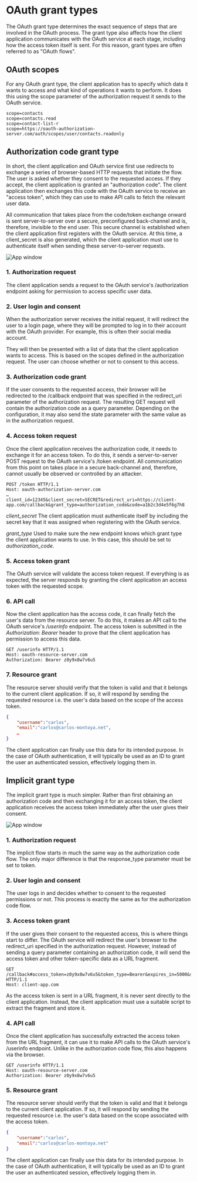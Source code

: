 # OAuth grant types

The OAuth grant type determines the exact sequence of steps that are involved in the OAuth process. The grant type also affects how the client application communicates with the OAuth service at each stage, including how the access token itself is sent. For this reason, grant types are often referred to as "OAuth flows".

## OAuth scopes

For any OAuth grant type, the client application has to specify which data it wants to access and what kind of operations it wants to perform. It does this using the scope parameter of the authorization request it sends to the OAuth service.

```
scope=contacts
scope=contacts.read
scope=contact-list-r
scope=https://oauth-authorization-server.com/auth/scopes/user/contacts.readonly
```

## Authorization code grant type

In short, the client application and OAuth service first use redirects to exchange a series of browser-based HTTP requests that initiate the flow. The user is asked whether they consent to the requested access. If they accept, the client application is granted an "authorization code". The client application then exchanges this code with the OAuth service to receive an "access token", which they can use to make API calls to fetch the relevant user data.

All communication that takes place from the code/token exchange onward is sent server-to-server over a secure, preconfigured back-channel and is, therefore, invisible to the end user. This secure channel is established when the client application first registers with the OAuth service. At this time, a client_secret is also generated, which the client application must use to authenticate itself when sending these server-to-server requests.

![App window](Figures/oauth-authorization-code-flow.jpg)

### 1. Authorization request

The client application sends a request to the OAuth service's /authorization endpoint asking for permission to access specific user data. 

### 2. User login and consent

When the authorization server receives the initial request, it will redirect the user to a login page, where they will be prompted to log in to their account with the OAuth provider. For example, this is often their social media account.

They will then be presented with a list of data that the client application wants to access. This is based on the scopes defined in the authorization request. The user can choose whether or not to consent to this access.

### 3. Authorization code grant

If the user consents to the requested access, their browser will be redirected to the /callback endpoint that was specified in the redirect_uri parameter of the authorization request. The resulting GET request will contain the authorization code as a query parameter. Depending on the configuration, it may also send the state parameter with the same value as in the authorization request.

### 4. Access token request

Once the client application receives the authorization code, it needs to exchange it for an access token. To do this, it sends a server-to-server POST request to the OAuth service's /token endpoint. All communication from this point on takes place in a secure back-channel and, therefore, cannot usually be observed or controlled by an attacker.

```
POST /token HTTP/1.1
Host: oauth-authorization-server.com
…
client_id=12345&client_secret=SECRET&redirect_uri=https://client-app.com/callback&grant_type=authorization_code&code=a1b2c3d4e5f6g7h8
```
*client_secret*
The client application must authenticate itself by including the secret key that it was assigned when registering with the OAuth service.

*grant_type*
Used to make sure the new endpoint knows which grant type the client application wants to use. In this case, this should be set to *authorization_code.*

### 5. Access token grant

The OAuth service will validate the access token request. If everything is as expected, the server responds by granting the client application an access token with the requested scope.

### 6. API call

Now the client application has the access code, it can finally fetch the user's data from the resource server. To do this, it makes an API call to the OAuth service's */userinfo* endpoint. The access token is submitted in the *Authorization: Bearer* header to prove that the client application has permission to access this data.

```
GET /userinfo HTTP/1.1
Host: oauth-resource-server.com
Authorization: Bearer z0y9x8w7v6u5
```

### 7. Resource grant

The resource server should verify that the token is valid and that it belongs to the current client application. If so, it will respond by sending the requested resource i.e. the user's data based on the scope of the access token.

```json
{
    "username":"carlos",
    "email":"carlos@carlos-montoya.net",
    …
}
```

The client application can finally use this data for its intended purpose. In the case of OAuth authentication, it will typically be used as an ID to grant the user an authenticated session, effectively logging them in.

## Implicit grant type

The implicit grant type is much simpler. Rather than first obtaining an authorization code and then exchanging it for an access token, the client application receives the access token immediately after the user gives their consent.

![App window](Figures/oauth-implicit-flow.jpg)

### 1. Authorization request

The implicit flow starts in much the same way as the authorization code flow. The only major difference is that the response_type parameter must be set to token.

### 2. User login and consent

The user logs in and decides whether to consent to the requested permissions or not. This process is exactly the same as for the authorization code flow.

### 3. Access token grant

If the user gives their consent to the requested access, this is where things start to differ. The OAuth service will redirect the user's browser to the redirect_uri specified in the authorization request. However, instead of sending a query parameter containing an authorization code, it will send the access token and other token-specific data as a URL fragment.

```
GET /callback#access_token=z0y9x8w7v6u5&token_type=Bearer&expires_in=5000&scope=openid%20profile&state=ae13d489bd00e3c24 HTTP/1.1
Host: client-app.com
```

As the access token is sent in a URL fragment, it is never sent directly to the client application. Instead, the client application must use a suitable script to extract the fragment and store it.

### 4. API call

Once the client application has successfully extracted the access token from the URL fragment, it can use it to make API calls to the OAuth service's /userinfo endpoint. Unlike in the authorization code flow, this also happens via the browser.

```
GET /userinfo HTTP/1.1
Host: oauth-resource-server.com
Authorization: Bearer z0y9x8w7v6u5
```

### 5. Resource grant

The resource server should verify that the token is valid and that it belongs to the current client application. If so, it will respond by sending the requested resource i.e. the user's data based on the scope associated with the access token.

``` json
{
    "username":"carlos",
    "email":"carlos@carlos-montoya.net"
}
```

The client application can finally use this data for its intended purpose. In the case of OAuth authentication, it will typically be used as an ID to grant the user an authenticated session, effectively logging them in.